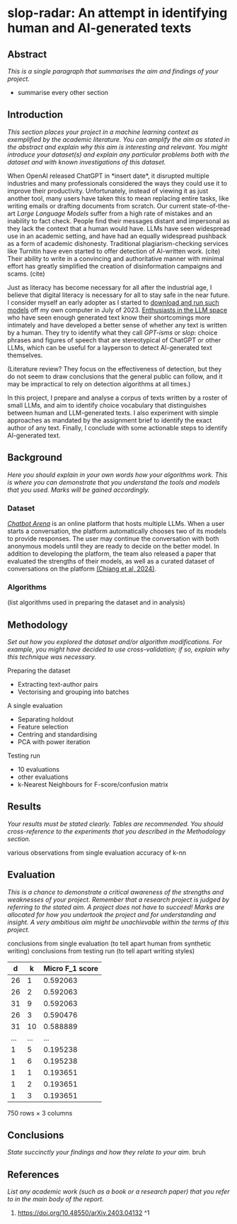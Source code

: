 # slop-radar: An attempt in identifying human and AI-generated texts

## Abstract
*This is a single paragraph that summarises the aim and findings of your project.*
- summarise every other section
## Introduction
*This section places your project in a machine learning context as exemplified by the academic literature. You can amplify the aim as stated in the abstract and explain why this aim is interesting and relevant. You might introduce your dataset(s) and explain any particular problems both with the dataset and with known investigations of this dataset.*

When OpenAI released ChatGPT in \*insert date\*, it disrupted multiple industries and many professionals considered the ways they could use it to improve their productivity. Unfortunately,  instead of viewing it as just another tool, many users have taken this to mean replacing entire tasks, like writing emails or drafting documents from scratch. Our current state-of-the-art *Large Language Models* suffer from a high rate of mistakes and an inability to fact check. People find their messages distant and impersonal as they lack the context that a human would have. LLMs have seen widespread use in an academic setting, and have had an equally widespread pushback as a form of academic dishonesty. Traditional plagiarism-checking services like Turnitin have even started to offer detection of AI-written work. (cite) Their ability to write in a convincing and authoritative manner with minimal effort has greatly simplified the creation of disinformation campaigns and scams. (cite)

Just as literacy has become necessary for all after the industrial age, I believe that digital literacy is necessary for all to stay safe in the near future. I consider myself an early adopter as I started to [download and run such models](https://huggingface.co/cognitivecomputations/WizardLM-33B-V1.0-Uncensored) off my own computer in July of 2023. [Enthusiasts in the LLM space](https://www.reddit.com/r/LocalLLaMA/comments/17xwuno/what_do_you_think_about_gptisms_polluting/) who have seen enough generated text know their shortcomings more intimately and have developed a better sense of whether any text is written by a human. They try to identify what they call *GPT-isms* or *slop*: choice phrases and figures of speech that are stereotypical of ChatGPT or other LLMs, which can be useful for a layperson to detect AI-generated text themselves.

(Literature review? They focus on the effectiveness of detection, but they do not seem to draw conclusions that the general public can follow, and it may be impractical to rely on detection algorithms at all times.)

In this project, I prepare and analyse a corpus of texts written by a roster of small LLMs, and aim to identify choice vocabulary that distinguishes between human and LLM-generated texts. I also experiment with simple approaches as mandated by the assignment brief to identify the exact author of any text. Finally, I conclude with some actionable steps to identify AI-generated text.
## Background
*Here you should explain in your own words how your algorithms work. This is where you can demonstrate that you understand the tools and models that you used. Marks will be gained accordingly.*
### Dataset
[*Chatbot Arena*](https://chat.lmsys.org/) is an online platform that hosts multiple LLMs. When a user starts a conversation, the platform automatically chooses two of its models to provide responses. The user may continue the conversation with both anonymous models until they are ready to decide on the better model. In addition to developing the platform, the team also released a paper that evaluated the strengths of their models, as well as a curated dataset of conversations on the platform [(Chiang et al, 2024)](#^1).


### Algorithms
(list algorithms used in preparing the dataset and in analysis)
## Methodology
*Set out how you explored the dataset and/or algorithm modifications. For example, you might have decided to use cross-validation; if so, explain why this technique was necessary.*

Preparing the dataset
- Extracting text-author pairs
- Vectorising and grouping into batches

A single evaluation
- Separating holdout
- Feature selection
- Centring and standardising
- PCA with power iteration

Testing run
- 10 evaluations
- other evaluations
- k-Nearest Neighbours for F-score/confusion matrix
## Results
*Your results must be stated clearly. Tables are recommended. You should cross-reference to the experiments that you described in the Methodology section.*

various observations from single evaluation
accuracy of k-nn
## Evaluation
*This is a chance to demonstrate a critical awareness of the strengths and weaknesses of your project. Remember that a research project is judged by referring to the stated aim. A project does not have to succeed! Marks are allocated for how you undertook the project and for understanding and insight. A very ambitious aim might be unachievable within the terms of this project.*

conclusions from single evaluation (to tell apart human from synthetic writing)
conclusions from testing run (to tell apart writing styles)

| d   | k   | Micro F_1 score |
| --- | --- | --------------- |
| 26  | 1   | 0.592063        |
| 26  | 2   | 0.592063        |
| 31  | 9   | 0.592063        |
| 26  | 3   | 0.590476        |
| 31  | 10  | 0.588889        |
| ... | ... | ...             |
| 1   | 5   | 0.195238        |
| 1   | 6   | 0.195238        |
| 1   | 1   | 0.193651        |
| 1   | 2   | 0.193651        |
| 1   | 3   | 0.193651        |

750 rows × 3 columns
## Conclusions
*State succinctly your findings and how they relate to your aim.*
bruh
## References
*List any academic work (such as a book or a research paper) that you refer to in the main body of the report.*
1. https://doi.org/10.48550/arXiv.2403.04132 ^1